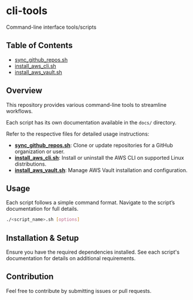 # cli-tools

Command-line interface tools/scripts

## Table of Contents

- [sync_github_repos.sh](docs/sync_github_repos.md)
- [install_aws_cli.sh](docs/install_aws_cli.md)
- [install_aws_vault.sh](docs/install_aws_vault.md)

## Overview

This repository provides various command-line tools to streamline workflows.

Each script has its own documentation available in the `docs/` directory.

Refer to the respective files for detailed usage instructions:

- **[sync_github_repos.sh](docs/sync_github_repos.md)**: Clone or update repositories for a GitHub organization or user.
- **[install_aws_cli.sh](docs/install_aws_cli.md)**: Install or uninstall the AWS CLI on supported Linux distributions.
- **[install_aws_vault.sh](docs/install_aws_vault.md)**: Manage AWS Vault installation and configuration.

## Usage

Each script follows a simple command format. Navigate to the script’s documentation for full details.

```bash
./<script_name>.sh [options]
```

## Installation & Setup

Ensure you have the required dependencies installed. See each script's documentation for details on additional requirements.

## Contribution

Feel free to contribute by submitting issues or pull requests.
